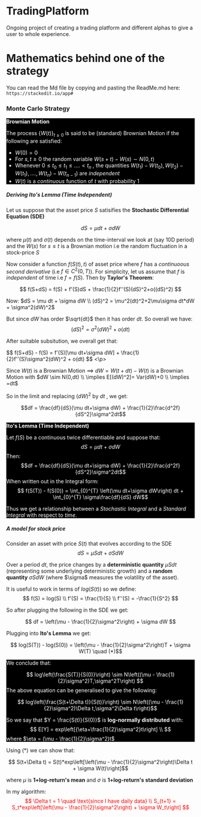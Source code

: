 # TradingPlatform
Ongoing project of creating a trading platform and different alphas to give a user to whole experience.

# Mathematics behind one of the strategy #
You can read the Md file by copying and pasting the ReadMe.md here: `https://stackedit.io/app#`

### Monte Carlo Strategy ###

<div class="alert alert-block alert-info" style="background-color:black; color:white; border-color:white">
<b>Brownian Motion</b>
    
The process $\{W(t)\}_{t\geq0}$ is said to be (standard) Brownian Motion if the following are satisfied: 
    <ul style="list-style-type:disc;">
            <li>$W(0)=0$</li>
            <li>For $s,t\geq0$ the random variable $W(s+t)-W(s) \sim N(0,t)$</li>
            <li>Whenever $0\leq t_0\leq t_1\leq....<t_n$ , the quantities $W(t_1)-W(t_0),W(t_2)-W(t_1),....,W(t_n)-W(t_{n-1})$ are *independent*</li>
            <li>$W(t)$ is a *continuous* function of $t$ with probability $1$</li>
    </ul>   
    
</div>
                
##### Deriving Ito's Lemma (*Time Independent*)

Let us suppose that the asset price $S$ satisifies the **Stochastic Differential Equation (SDE)** 

$$ dS = \mu dt + \sigma dW $$

where $\mu (t)$ and $\sigma(t)$ depends on the time-interval we look at (say 10D period) and the $W(s)$ for $s\leq t$ is a Brownian motion i.e the random fluctuation in a stock-price $S$  

Now consider a function $f(S(t),t)$ of asset price where $f$ has a *continuoous second derivative* (i.e $f\in C^2 (0,T)$). For simplicity, let us assume that $f$ is *independent* of time i.e $f=f(S)$. Then by **Taylor's Theorem**: 

$$ f(S+dS) = f(S) + f'(S)dS + \frac{1}{2}f''(S)(dS)^2+o((dS)^2) $$

Now: $dS = \mu dt + \sigma dW \\ (dS)^2 = \mu^2(dt)^2+2\mu\sigma dt*dW + \sigma^2(dW)^2$

But since $dW$ has order $\sqrt{dt}$ then it has order $dt$. So overall we have: 
$$ (dS)^2 = \sigma^2(dW)^2 + o(dt)$$

After suitable subsitution, we overall get that: 
<p>$$ f(S+dS) - f(S) = f'(S)[\mu dt+\sigma dW] + \frac{1}{2}f''(S)\sigma^2(dW)^2 + o(dt) $$ <\p>
       
Since $W(t)$ is a Brownian Motion $\implies$ $dW=W(t+dt) - W(t)$ is a Brownian Motion with $dW \sim N(0,dt) \\ \implies E[(dW)^2]= Var(dW)+0 \\ \implies =dt$

So in the limit and replacing $(dW)^2$ by $dt$ , we get: 
       
$$df = \frac{df}{dS}(\mu dt+\sigma dW) + \frac{1}{2}\frac{d^2f}{dS^2}\sigma^2dt$$
    
<div class="alert alert-block alert-info" style="background-color:black; color:white; border-color:white">
<b>Ito's Lemma (Time Independent)</b>
    
Let $f(S)$ be a continuous twice differentiable and suppose that: 
    $$ dS = \mu dt + \sigma dW$$
Then: 
    $$df = \frac{df}{dS}(\mu dt+\sigma dW) + \frac{1}{2}\frac{d^2f}{dS^2}\sigma^2dt$$
When written out in the Integral form: 
    $$ f(S(T)) - f(S(0)) = \int_{0}^{T} \left(\mu dt+\sigma dW\right) dt + \int_{0}^{T} \sigma\frac{df}{dS} dW$$
    
Thus we get a relationship between a *Stochastic Integral* and a *Standard Integral* with respect to *time*. 
</div>
        
    
##### A model for stock price     

Consider an asset with price $S(t)$ that evolves according to the SDE 
$$ dS = \mu Sdt + \sigma SdW$$

Over a period $dt$, the price changes by a **deterministic quantity** $\mu Sdt$ (representing some underlying deterministic growth) and a **random quantity** $\sigma SdW$ (where \$\sigma$ measures the volatility of the asset). 
    
It is useful to work in terms of $log(S(t))$ so we define: 
    $$ f(S) = log(S) \\ f'(S) = \frac{1}{S} \\ f''(S) = -\frac{1}{S^2} $$
    
    
So after plugging the following in the SDE we get: 
    
   $$ df = \left(\mu - \frac{1}{2}\sigma^2\right) + \sigma dW $$
    
Plugging into **Ito's Lemma** we get: 

$$ log(S(T)) - log(S(0)) = \left(\mu - \frac{1}{2}\sigma^2\right)T + \sigma W(T) \quad (*)$$
    
    
<div class="alert alert-block alert-info" style="background-color:black; color:white; border-color:white">
    
We conclude that: 
	
$$ log\left(\frac{S(T)}{S(0)}\right) \sim N\left((\mu - \frac{1}{2}\sigma^2)T,\sigma^2T\right) $$
The above equation can be generalised to give the following: 

$$ log\left(\frac{S(t+\Delta t)}{S(t)}\right) \sim N\left((\mu - \frac{1}{2}\sigma^2)\Delta t,\sigma^2\Delta t\right)$$
	
So we say that $Y = \frac{S(t)}{S(0)}$ is **log-normally distributed** with: 
$$ E[Y] = exp\left[{\eta+\frac{1}{2}\sigma^2}t\right] \\ $$
where $\eta = (\mu - \frac{1}{2}\sigma^2)t$
</div>
           
Using $(*)$ we can show that: 
	
$$ S(t+\Delta t) = S(t)*exp\left[\left(\mu - \frac{1}{2}\sigma^2\right)\Delta t + \sigma W(t)\right]$$
	
where $\mu$ is **1+log-return's mean** and $\sigma$ is **1+log-return's standard deviation**
    
    
In my algorithm: 
<span style="color:red">
	$$ \Delta t = 1 \quad \text{since I have daily data} \\ 
	S_{t+1} = S_t*exp\left[\left(\mu - \frac{1}{2}\sigma^2\right) + \sigma W_t\right] $$
 
</span>

